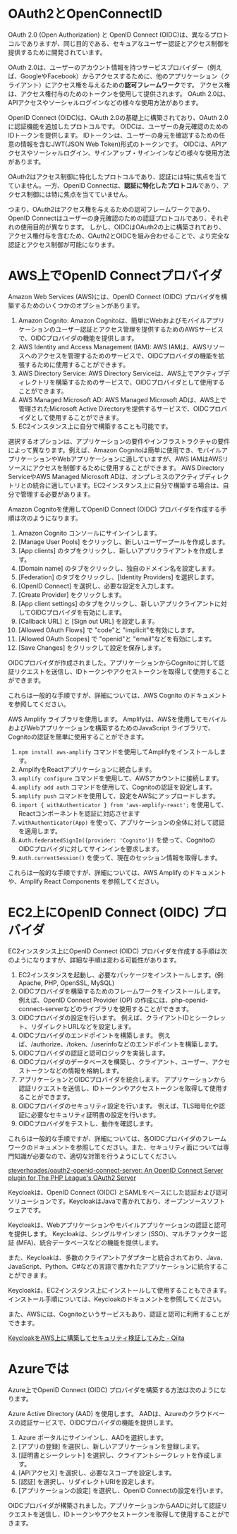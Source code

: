 # OAuth2とOpenConnectID

OAuth 2.0 (Open Authorization) と OpenID Connect (OIDC)は、異なるプロトコルでありますが、同じ目的である、セキュアなユーザー認証とアクセス制御を提供するために開発されています。

OAuth 2.0は、ユーザーのアカウント情報を持つサービスプロバイダー（例えば、GoogleやFacebook）からアクセスするために、他のアプリケーション（クライアント）にアクセス権を与えるための**認可フレームワーク**です。 アクセス権は、アクセス権付与のためのトークンを使用して提供されます。 OAuth 2.0は、APIアクセスやソーシャルログインなどの様々な使用方法があります。

OpenID Connect (OIDC)は、OAuth 2.0の基礎上に構築されており、OAuth 2.0に認証機能を追加したプロトコルです。 OIDCは、ユーザーの身元確認のためのIDトークンを提供します。 IDトークンは、ユーザーの身元を確認するための任意の情報を含むJWT(JSON Web Token)形式のトークンです。 OIDCは、APIアクセスやソーシャルログイン、サインアップ・サインインなどの様々な使用方法があります。

OAuth2はアクセス制御に特化したプロトコルであり、認証には特に焦点を当てていません。一方、OpenID Connectは、**認証に特化したプロトコル**であり、アクセス制御には特に焦点を当てていません。

つまり、OAuth2はアクセス権を与えるための認可フレームワークであり、OpenID Connectはユーザーの身元確認のための認証プロトコルであり、それぞれの使用目的が異なります。 しかし、OIDCはOAuth2の上に構築されており、アクセス権付与を含むため、OAuth2とOIDCを組み合わせることで、より完全な認証とアクセス制御が可能になります。

# AWS上でOpenID Connectプロバイダ

Amazon Web Services (AWS)には、OpenID Connect (OIDC) プロバイダを構築するためのいくつかのオプションがあります。

1.  Amazon Cognito: Amazon Cognitoは、簡単にWebおよびモバイルアプリケーションのユーザー認証とアクセス管理を提供するためのAWSサービスで、OIDCプロバイダの機能を提供します。
2.  AWS Identity and Access Management (IAM): AWS IAMは、AWSリソースへのアクセスを管理するためのサービスで、OIDCプロバイダの機能を拡張するために使用することができます。
3.  AWS Directory Service: AWS Directory Serviceは、AWS上でアクティブディレクトリを構築するためのサービスで、OIDCプロバイダとして使用することができます。
4.  AWS Managed Microsoft AD: AWS Managed Microsoft ADは、AWS上で管理されたMicrosoft Active Directoryを提供するサービスで、OIDCプロバイダとして使用することができます。
5.  EC2インスタンス上に自分で構築することも可能です。

選択するオプションは、アプリケーションの要件やインフラストラクチャの要件によって異なります。例えば、Amazon Cognitoは簡単に使用でき、モバイルアプリケーションやWebアプリケーションに適していますが、AWS IAMはAWSリソースにアクセスを制御するために使用することができます。 AWS Directory ServiceやAWS Managed Microsoft ADは、オンプレミスのアクティブディレクトリとの統合に適しています。EC2インスタンス上に自分で構築する場合は、自分で管理する必要があります。

Amazon Cognitoを使用してOpenID Connect (OIDC) プロバイダを作成する手順は次のようになります。

1. Amazon Cognito コンソールにサインインします。
1. [Manage User Pools] をクリックし、新しいユーザープールを作成します。
1. [App clients] のタブをクリックし、新しいアプリクライアントを作成します。
1. [Domain name] のタブをクリックし、独自のドメイン名を設定します。
1. [Federation] のタブをクリックし、[Identity Providers] を選択します。
1. [OpenID Connect] を選択し、必要な設定を入力します。
1. [Create Provider] をクリックします。
1. [App client settings] のタブをクリックし、新しいアプリクライアントに対してOIDCプロバイダを有効にします。
1. [Callback URL] と [Sign out URL] を設定します。
1. [Allowed OAuth Flows] で "code"と "implicit"を有効にします。
1. [Allowed OAuth Scopes] で "openid"と "email"などを有効にします。
1. [Save Changes] をクリックして設定を保存します。

OIDCプロバイダが作成されました。アプリケーションからCognitoに対して認証リクエストを送信し、IDトークンやアクセストークンを取得して使用することができます。

これらは一般的な手順ですが、詳細については、AWS Cognito のドキュメントを参照してください。

AWS Amplify ライブラリを使用します。 Amplifyは、AWSを使用してモバイルおよびWebアプリケーションを構築するためのJavaScript ライブラリで、Cognitoの認証を簡単に使用することができます。

1.  `npm install aws-amplify` コマンドを使用してAmplifyをインストールします。
2.  AmplifyをReactアプリケーションに統合します。
3.  `amplify configure` コマンドを使用して、AWSアカウントに接続します。
4.  `amplify add auth` コマンドを使用して、Cognitoの認証を設定します。
5.  `amplify push` コマンドを使用して、設定をAWSにアップロードします。
6.  `import { withAuthenticator } from 'aws-amplify-react';` を使用して、Reactコンポーネントを認証に対応させます
7.  `withAuthenticator(App)` を使って、アプリケーションの全体に対して認証を適用します。
8.  `Auth.federatedSignIn({provider: 'Cognito'})` を使って、CognitoのOIDCプロバイダに対してサインインを要求します。
9.  `Auth.currentSession()` を使って、現在のセッション情報を取得します。

これらは一般的な手順ですが、詳細については、AWS Amplify のドキュメントや、Amplify React Components を参照してください。

# EC2上にOpenID Connect (OIDC) プロバイダ

EC2インスタンス上にOpenID Connect (OIDC) プロバイダを作成する手順は次のようになりますが、詳細な手順は変わる可能性があります。

1. EC2インスタンスを起動し、必要なパッケージをインストールします。(例: Apache, PHP, OpenSSL, MySQL)
1. OIDCプロバイダを構築するためのフレームワークをインストールします。 例えば、OpenID Connect Provider (OP) の作成には、php-openid-connect-serverなどのライブラリを使用することができます。
1. OIDCプロバイダの設定を行います。 例えば、クライアントIDとシークレット、リダイレクトURLなどを設定します。
1. OIDCプロバイダのエンドポイントを構築します。 例えば、/authorize、/token、/userinfoなどのエンドポイントを構築します。
1. OIDCプロバイダの認証と認可ロジックを実装します。
1. OIDCプロバイダのデータベースを構築し、クライアント、ユーザー、アクセストークンなどの情報を格納します。
1. アプリケーションとOIDCプロバイダを統合します。 アプリケーションから認証リクエストを送信し、IDトークンやアクセストークンを取得して使用することができます。
1. OIDCプロバイダのセキュリティ設定を行います。 例えば、TLS暗号化や認証に必要なセキュリティ証明書の設定を行います。
1. OIDCプロバイダをテストし、動作を確認します。

これらは一般的な手順ですが、詳細については、各OIDCプロバイダのフレームワークのドキュメントを参照してください。また、セキュリティ面については専門知識が必要なので、適切な対策を行うようにしてください。

[steverhoades/oauth2-openid-connect-server: An OpenID Connect Server plugin for The PHP League's OAuth2 Server](https://github.com/steverhoades/oauth2-openid-connect-server)

Keycloakは、OpenID Connect (OIDC) とSAMLをベースにした認証および認可ソリューションです。KeycloakはJavaで書かれており、オープンソースソフトウェアです。

Keycloakは、Webアプリケーションやモバイルアプリケーションの認証と認可を提供します。 Keycloakは、シングルサインオン (SSO)、マルチファクター認証 (MFA)、統合データベースなどの機能を提供します。

また、Keycloakは、多数のクライアントアダプターと統合されており、Java、JavaScript、Python、C#などの言語で書かれたアプリケーションに統合することができます。

Keycloakは、EC2インスタンス上にインストールして使用することもできます。 インストール手順については、Keycloakのドキュメントを参照してください。

また、AWSには、Cognitoというサービスもあり、認証と認可に利用することができます。

[KeycloakをAWS上に構築してセキュリティ検証してみた - Qiita](https://qiita.com/HiroyaEnd/items/8656583b31bc912eedb2)

# Azureでは

Azure上でOpenID Connect (OIDC) プロバイダを構築する方法は次のようになります。

Azure Active Directory (AAD) を使用します。 AADは、Azureのクラウドベースの認証サービスで、OIDCプロバイダの機能を提供します。

1. Azure ポータルにサインインし、AADを選択します。
1. [アプリの登録] を選択し、新しいアプリケーションを登録します。
1. [証明書とシークレット] を選択し、クライアントシークレットを作成します。
1. [APIアクセス] を選択し、必要なスコープを設定します。
1. [認証] を選択し、リダイレクトURIを設定します。
1. [アプリケーションの設定] を選択し、OpenID Connectの設定を行います。

OIDCプロバイダが構築されました。アプリケーションからAADに対して認証リクエストを送信し、IDトークンやアクセストークンを取得して使用することができます。
